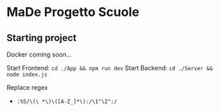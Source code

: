 # MaDe Progetto Scuole

## Starting project

Docker coming soon...

Start Frontend: `cd ./App && npm run dev`
Start Backend: `cd ./Server && node index.js`

Replace regex 
- `:%S/\(\ *\)\([A-Z_]*\):/\1"\2":/`